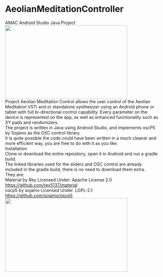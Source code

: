 # AeolianMeditationController
AMAC Android Studio Java Project
<br>
<img src="http://www.faxinadu.net/images/aeolian_1.png" height="240" width="399">
<br>
Project
Aeolian Meditation Control allows the user control of the Aeolian Meditation VSTi and or standalone synthesizer using an Android phone or tablet with full bi-directional control capability. Every parameter on the device is represented on the app, as well as enhanced functionality such as XY pads and randomizers.
<br>
The project is written in Java using Android Studio, and implements oscP5 by Sojamo as the OSC control library.
<br>
It is quite possible the code could have been written in a much cleaner and more efficient way, you are free to do with it as you like.
<br>
Installation
<br>
Clone or download the entire repository, open it in Android and run a gradle build.
<br>
The linked libraries used for the sliders and OSC control are already included in the gradle build, there is no need to download them extra. 
<br>
They are:
<br>
Material by Rey Licensed Under: Apache License 2.0
https://github.com/rey5137/material
<br>
oscp5 by sojamo Licensed Under: LGPL-2.1
https://github.com/sojamo/oscp5
<br>
<img src="http://www.faxinadu.net/images/aeolian_6.png" height="240" width="399">
